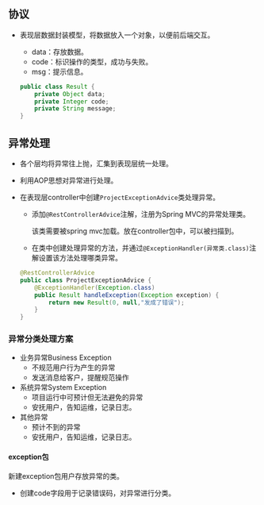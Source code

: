 ## 协议

* 表现层数据封装模型，将数据放入一个对象，以便前后端交互。

  * data：存放数据。
  * code：标识操作的类型，成功与失败。
  * msg：提示信息。

  ```java
  public class Result {
      private Object data;
      private Integer code;
      private String message;
  }
  ```

## 异常处理

* 各个层均将异常往上抛，汇集到表现层统一处理。

* 利用AOP思想对异常进行处理。

* 在表现层controller中创建`ProjectExceptionAdvice`类处理异常。

  * 添加`@RestControllerAdvice`注解，注册为Spring MVC的异常处理类。

    该类需要被spring mvc加载。放在controller包中，可以被扫描到。

  * 在类中创建处理异常的方法，并通过`@ExceptionHandler(异常类.class)`注解设置该方法处理哪类异常。

  ```java
  @RestControllerAdvice
  public class ProjectExceptionAdvice {
      @ExceptionHandler(Exception.class)
      public Result handleException(Exception exception) {
          return new Result(0, null,"发成了错误");
      }
  }
  ```


### 异常分类处理方案

* 业务异常Business Exception
  * 不规范用户行为产生的异常
  * 发送消息给客户，提醒规范操作
* 系统异常System Exception
  * 项目运行中可预计但无法避免的异常
  * 安抚用户，告知运维，记录日志。
* 其他异常
  * 预计不到的异常
  * 安抚用户，告知运维，记录日志。

#### exception包

新建exception包用户存放异常的类。

* 创建code字段用于记录错误码，对异常进行分类。


